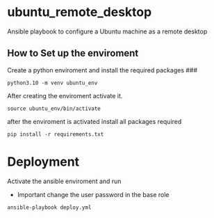 # ubuntu_remote_desktop
Ansible playbook to configure a Ubuntu machine as a remote desktop

## How to Set up the enviroment ##

Create a python enviroment and install the required packages ###

```
python3.10 -m venv ubuntu_env
```

After creating the enviroment activate it.

```
source ubuntu_env/bin/activate
```

after the enviroment is activated install all packages required

```
pip install -r requirements.txt
```

# Deployment

Activate the ansible enviroment and run

* Important change the user password in the base role


```
ansible-playbook deploy.yml
```
